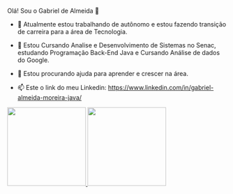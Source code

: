 Olá! Sou o Gabriel de Almeida 👋


- 🔭 Atualmente estou trabalhando de autônomo e estou fazendo transição de carreira para a área de Tecnologia.
- 🌱 Estou Cursando Analise e Desenvolvimento de Sistemas no Senac, estudando Programação Back-End Java e Cursando Análise de dados do Google.

- 🤔 Estou procurando ajuda para aprender e crescer na área.

- 📫 Este o link do meu Linkedin: https://www.linkedin.com/in/gabriel-almeida-moreira-java/

<a href="https://github.com/gabrielllsp">
  <img height="180em" src="https://github-readme-stats.vercel.app/api?username=gabrielllsp&show_icons=true&theme=dark&include_all_commits=true&count_private=true"/>
  <img height="180em" src="https://github-readme-stats.vercel.app/api/top-langs/?username=gabrielllsp&layout=compact&langs_count=7&theme=dark"/>
</div>

          
  
            
          
  
  
            
            
          
 
  
</div>

